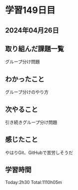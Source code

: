 # 学習149日目
## 2024年04月26日
## 取り組んだ課題一覧
グループ分け問題
## わかったこと
グループ分けのやり方
## 次やること
引き続きグループ分け問題
## 感じたこと
やはりGit、GitHubで苦労しそうだ
## 学習時間
Today:2h30 Total:1110h05m
